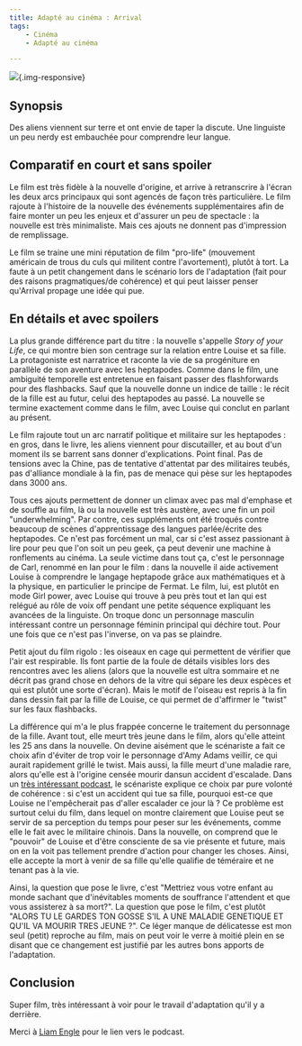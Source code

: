 ```yaml
---
title: Adapté au cinéma : Arrival
tags:
    - Cinéma
    - Adapté au cinéma

---
```


![](/images/arrival.jpg){.img-responsive}

## Synopsis

Des aliens viennent sur terre et ont envie de taper la discute. Une linguiste un peu nerdy est embauchée pour comprendre leur langue.

## Comparatif en court et sans spoiler

Le film est très fidèle à la nouvelle d'origine, et arrive à retranscrire à l'écran les deux arcs principaux qui sont agencés de façon très particulière. Le film rajoute à l'histoire de la nouvelle des événements supplémentaires afin de faire monter un peu les enjeux et d'assurer un peu de spectacle : la nouvelle est très minimaliste. Mais ces ajouts ne donnent pas d'impression de remplissage.

Le film se traine une mini réputation de film "pro-life" (mouvement américain de trous du culs qui militent contre l'avortement), plutôt à tort. La faute à un petit changement dans le scénario lors de l'adaptation (fait pour des raisons pragmatiques/de cohérence) et qui peut laisser penser qu'Arrival propage une idée qui pue.

<!--more-->

## En détails et avec spoilers

La plus grande différence part du titre : la nouvelle s'appelle *Story of your Life*, ce qui montre bien son centrage sur la relation entre Louise et sa fille. La protagoniste est narratrice et raconte la vie de sa progéniture en parallèle de son aventure avec les heptapodes. Comme dans le film, une ambiguité temporelle est entretenue en faisant passer des flashforwards pour des flashbacks. Sauf que la nouvelle donne un indice de taille : le récit de la fille est au futur, celui des heptapodes au passé. La nouvelle se termine exactement comme dans le film, avec Louise qui conclut en parlant au présent.

Le film rajoute tout un arc narratif politique et militaire sur les heptapodes : en gros, dans le livre, les aliens viennent pour discutailler, et au bout d'un moment ils se barrent sans donner d'explications. Point final. Pas de tensions avec la Chine, pas de tentative d'attentat par des militaires teubés, pas d'alliance mondiale à la fin, pas de menace qui pèse sur les heptapodes dans 3000 ans.

Tous ces ajouts permettent de donner un climax avec pas mal d'emphase et de souffle au film, là ou la nouvelle est très austère, avec une fin un poil "underwhelming". Par contre, ces suppléments ont été troqués contre beaucoup de scènes d'apprentissage des langues parlée/écrite des heptapodes. Ce n'est pas forcément un mal, car si c'est assez passionant à lire pour peu que l'on soit un peu geek, ça peut devenir une machine à ronflements au cinéma. La seule victime dans tout ça, c'est le personnage de Carl, renommé en Ian pour le film : dans la nouvelle il aide activement Louise à comprendre le langage heptapode grâce aux mathématiques et à la physique, en particulier le principe de Fermat.
Le film, lui, est plutôt en mode Girl power, avec Louise qui trouve à peu près tout et Ian qui est relégué au rôle de voix off pendant une petite séquence expliquant les avancées de la linguiste. On troque donc un personnage masculin intéressant contre un personnage féminin principal qui déchire tout. Pour une fois que ce n'est pas l'inverse, on va pas se plaindre.

Petit ajout du film rigolo : les oiseaux en cage qui permettent de vérifier que l'air est respirable. Ils font partie de la foule de détails visibles lors des rencontres avec les aliens (alors que la nouvelle est ultra sommaire et ne décrit pas grand chose en dehors de la vitre qui sépare les deux espèces et qui est plutôt une sorte d'écran). Mais le motif de l'oiseau est repris à la fin dans dessin fait par la fille de Louise, ce qui permet de d'affirmer le "twist" sur les faux flashbacks.

La différence qui m'a le plus frappée concerne le traitement du personnage de la fille. Avant tout, elle meurt très jeune dans le film, alors qu'elle atteint les 25 ans dans la nouvelle. On devine aisément que le scénariste a fait ce choix afin d'éviter de trop voir le personnage d'Amy Adams veillir, ce qui aurait rapidement grillé le twist.
Mais aussi, la fille meurt d'une maladie rare, alors qu'elle est à l'origine censée mourir dansun accident d'escalade. Dans un [très intéressant podcast](http://www.theqandapodcast.com/2016/11/arrival-q.html), le scénariste explique ce choix par pure volonté de cohérence : si c'est un accident qui tue sa fille, pourquoi est-ce que Louise ne l'empêcherait pas d'aller escalader ce jour là ? Ce problème est surtout celui du film, dans lequel on montre clairement que Louise peut se servir de sa perception du temps pour peser sur les événements, comme elle le fait avec le militaire chinois. Dans la nouvelle, on comprend que le "pouvoir" de Louise et d'être consciente de sa vie présente et future, mais on en la voit pas tellement prendre d'action pour changer les choses. Ainsi, elle accepte la mort à venir de sa fille qu'elle qualifie de téméraire et ne tenant pas à la vie.

Ainsi, la question que pose le livre, c'est "Mettriez vous votre enfant au monde sachant que d'inévitables moments de souffrance l'attendent et que vous assisterez à sa mort?". La question que pose le film, c'est plutôt "ALORS TU LE GARDES TON GOSSE S'IL A UNE MALADIE GENETIQUE ET QU'IL VA MOURIR TRES JEUNE ?". Ce léger manque de délicatesse est mon seul (petit) reproche au film, mais on peut voir le verre à moitié plein en se disant que ce changement est justifié par les autres bons apports de l'adaptation.

## Conclusion

Super film, très intéressant à voir pour le travail d'adaptation qu'il y a derrière.

Merci à [Liam Engle](http://www.liam-engle.com/) pour le lien vers le podcast.
